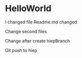 # HelloWorld
I changed file Readme.md
changed

Change second files

Change after create hiepBranch

Git push to hiep


